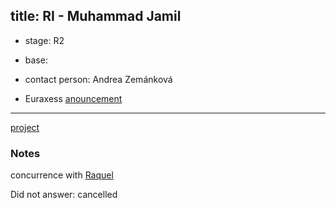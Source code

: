 title: RI - Muhammad Jamil 
---

* stage: R2

* base: 

* contact person: Andrea Zemánková

* Euraxess [anouncement](RI_jamil/R2_MV.png)

---

[project](RI_jamil/project_moj.docx)


### Notes

concurrence with [Raquel](RI_raquel)

Did not answer: cancelled


